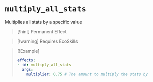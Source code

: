 # `multiply_all_stats`

Multiplies all stats by a specific value

> [!hint] Permanent Effect

> [!warning] Requires EcoSkills

> [!Example]
> ```yaml
> effects:
> - id: multiply_all_stats
>   args:
>     multiplier: 0.75 # The amount to multiply the stats by
> ```
